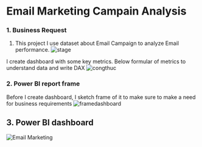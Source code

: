 # Email Marketing Campain Analysis
### 1. Business Request 
1.  This project I use dataset about Email Campaign to analyze Email performance. 
![stage](https://user-images.githubusercontent.com/88467188/131865549-d518686c-7172-45b2-ae50-23e7a95a5022.png)


I create dashboard with some key metrics. Below formular of metrics to understand data and write DAX
![congthuc](https://user-images.githubusercontent.com/88467188/131865515-c6cde7f6-9115-4f31-aede-ceaf680398aa.png)


### 2. Power BI report frame 

Before I create dashboard, I sketch frame of it to make sure to make a need for business requirements
![framedashboard](https://user-images.githubusercontent.com/88467188/131865560-011ed50e-a4a2-4639-83cc-dee3d462eb87.png)

## 3. Power BI dashboard 

![Email Marketing](https://user-images.githubusercontent.com/88467188/131865565-554a8da1-45de-4610-8aea-197e65c1abda.png)

